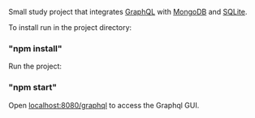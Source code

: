 Small study project that integrates [GraphQL](https://graphql.org/) with [MongoDB](https://www.mongodb.com/) and [SQLite](https://sqlite.org/index.html).

To install run in the project directory:
### "npm install"

Run the project:
### "npm start" 

Open [localhost:8080/graphql](http://localhost:8080/graphql) to access the Graphql GUI.
